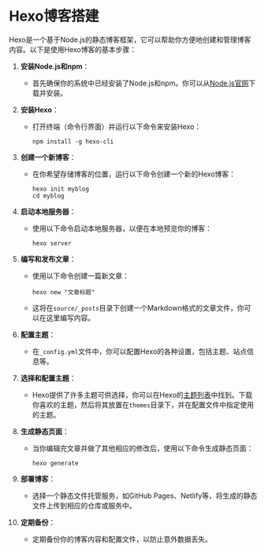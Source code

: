 # Hexo博客搭建

Hexo是一个基于Node.js的静态博客框架，它可以帮助你方便地创建和管理博客内容。以下是使用Hexo博客的基本步骤：

1. **安装Node.js和npm**：
   - 首先确保你的系统中已经安装了Node.js和npm。你可以从[Node.js官网](https://nodejs.org/)下载并安装。

2. **安装Hexo**：
   - 打开终端（命令行界面）并运行以下命令来安装Hexo：
     ```
     npm install -g hexo-cli
     ```

3. **创建一个新博客**：
   - 在你希望存储博客的位置，运行以下命令创建一个新的Hexo博客：
     ```
     hexo init myblog
     cd myblog
     ```

4. **启动本地服务器**：
   - 使用以下命令启动本地服务器，以便在本地预览你的博客：
     ```
     hexo server
     ```

5. **编写和发布文章**：
   - 使用以下命令创建一篇新文章：
     ```
     hexo new "文章标题"
     ```
   - 这将在`source/_posts`目录下创建一个Markdown格式的文章文件，你可以在这里编写内容。

6. **配置主题**：
   - 在`_config.yml`文件中，你可以配置Hexo的各种设置，包括主题、站点信息等。

7. **选择和配置主题**：
   - Hexo提供了许多主题可供选择，你可以在Hexo的[主题列表](https://hexo.io/themes/)中找到。下载你喜欢的主题，然后将其放置在`themes`目录下，并在配置文件中指定使用的主题。

8. **生成静态页面**：
   - 当你编辑完文章并做了其他相应的修改后，使用以下命令生成静态页面：
     ```
     hexo generate
     ```

9. **部署博客**：
   - 选择一个静态文件托管服务，如GitHub Pages、Netlify等，将生成的静态文件上传到相应的仓库或服务中。

10. **定期备份**：
    - 定期备份你的博客内容和配置文件，以防止意外数据丢失。
